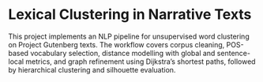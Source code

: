 # Lexical Clustering in Narrative Texts
This project implements an NLP pipeline for unsupervised word clustering on Project Gutenberg texts. The workflow covers corpus cleaning, POS-based vocabulary selection, distance modelling with global and sentence-local metrics, and graph refinement using Dijkstra’s shortest paths, followed by hierarchical clustering and silhouette evaluation.
